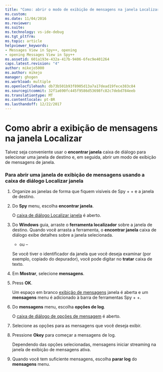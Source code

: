 ```yaml
---
title: "Como: abrir o modo de exibição de mensagens na janela Localizar | Microsoft Docs"
ms.custom: 
ms.date: 11/04/2016
ms.reviewer: 
ms.suite: 
ms.technology: vs-ide-debug
ms.tgt_pltfrm: 
ms.topic: article
helpviewer_keywords:
- Messages View in Spy++, opening
- opening Messages View in Spy++
ms.assetid: 601a193e-432a-417b-9406-6fec9e401264
caps.latest.revision: "4"
author: mikejo5000
ms.author: mikejo
manager: ghogen
ms.workload: multiple
ms.openlocfilehash: db73b501b93f8905d13a7a17dead19fece383c84
ms.sourcegitcommit: 32f1a690fc445f9586d53698fc82c7debd784eeb
ms.translationtype: MT
ms.contentlocale: pt-BR
ms.lasthandoff: 12/22/2017
---
```

# <a name="how-to-open-messages-view-from-find-window"></a>Como abrir a exibição de mensagens na janela Localizar
Talvez seja conveniente usar o **encontrar janela** caixa de diálogo para selecionar uma janela de destino e, em seguida, abrir um modo de exibição de mensagens de janela.  
  
### <a name="to-open-a-messages-view-window-using-the-find-window-dialog-box"></a>Para abrir uma janela de exibição de mensagens usando a caixa de diálogo Localizar janela  
  
1.  Organize as janelas de forma que fiquem visíveis de Spy + + e a janela de destino.  
  
2.  Do **Spy** menu, escolha **encontrar janela**.  
  
     O [caixa de diálogo Localizar janela](../debugger/find-window-dialog-box.md) é aberto.  
  
3.  Do **Windows** guia, arraste o **ferramenta localizador** sobre a janela de destino. Quando você arrasta a ferramenta, o **encontrar janela** caixa de diálogo exibe detalhes sobre a janela selecionada.  
  
     - ou –  
  
     Se você tiver o identificador da janela que você deseja examinar (por exemplo, copiado do depurador), você pode digitar no **tratar** caixa de texto.  
  
4.  Em **Mostrar**, selecione **mensagens**.  
  
5.  Press **OK**.  
  
     Um espaço em branco [exibição de mensagens](../debugger/messages-view.md) janela é aberta e um **mensagens** menu é adicionado à barra de ferramentas Spy + +.  
  
6.  Do **mensagens** menu, escolha **opções de log**.  
  
     O [caixa de diálogo de opções de mensagem](../debugger/message-options-dialog-box.md) é aberto.  
  
7.  Selecione as opções para as mensagens que você deseja exibir.  
  
8.  Pressione **Okey** para começar a mensagens de log.  
  
     Dependendo das opções selecionadas, mensagens iniciar streaming na janela de exibição de mensagens ativa.  
  
9. Quando você tem suficiente mensagens, escolha **parar log** do **mensagens** menu.